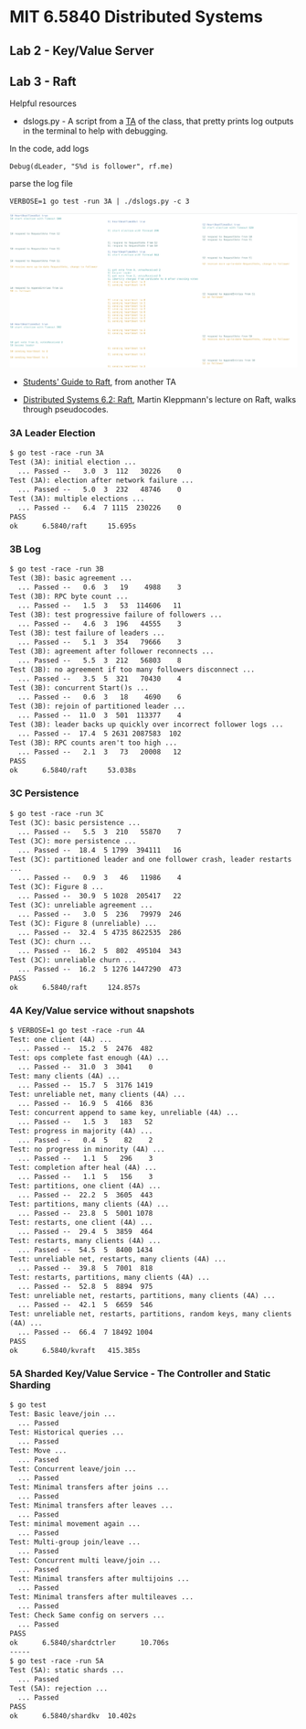 # MIT 6.5840 Distributed Systems

## Lab 2 - Key/Value Server

## Lab 3 - Raft

Helpful resources

- dslogs.py - A script from a [TA](https://blog.josejg.com/debugging-pretty/) of the class, that pretty prints log outputs in the terminal to help with debugging.

In the code, add logs
```
Debug(dLeader, "S%d is follower", rf.me)
```

parse the log file
```
VERBOSE=1 go test -run 3A | ./dslogs.py -c 3
```

![log output](/dslog_output.png)


- [Students' Guide to Raft](https://thesquareplanet.com/blog/students-guide-to-raft/), from another TA

- [Distributed Systems 6.2: Raft](https://www.youtube.com/watch?v=uXEYuDwm7e4&t=352s), Martin Kleppmann's lecture on Raft, walks through pseudocodes.

### 3A Leader Election
```
$ go test -race -run 3A
Test (3A): initial election ...
  ... Passed --   3.0  3  112   30226    0
Test (3A): election after network failure ...
  ... Passed --   5.0  3  232   48746    0
Test (3A): multiple elections ...
  ... Passed --   6.4  7 1115  230226    0
PASS
ok      6.5840/raft     15.695s
```
### 3B Log
```
$ go test -race -run 3B
Test (3B): basic agreement ...
  ... Passed --   0.6  3   19    4988    3
Test (3B): RPC byte count ...
  ... Passed --   1.5  3   53  114606   11
Test (3B): test progressive failure of followers ...
  ... Passed --   4.6  3  196   44555    3
Test (3B): test failure of leaders ...
  ... Passed --   5.1  3  354   79666    3
Test (3B): agreement after follower reconnects ...
  ... Passed --   5.5  3  212   56803    8
Test (3B): no agreement if too many followers disconnect ...
  ... Passed --   3.5  5  321   70430    4
Test (3B): concurrent Start()s ...
  ... Passed --   0.6  3   18    4690    6
Test (3B): rejoin of partitioned leader ...
  ... Passed --  11.0  3  501  113377    4
Test (3B): leader backs up quickly over incorrect follower logs ...
  ... Passed --  17.4  5 2631 2087583  102
Test (3B): RPC counts aren't too high ...
  ... Passed --   2.1  3   73   20008   12
PASS
ok      6.5840/raft     53.038s
```

### 3C Persistence
```
$ go test -race -run 3C
Test (3C): basic persistence ...
  ... Passed --   5.5  3  210   55870    7
Test (3C): more persistence ...
  ... Passed --  18.4  5 1799  394111   16
Test (3C): partitioned leader and one follower crash, leader restarts ...
  ... Passed --   0.9  3   46   11986    4
Test (3C): Figure 8 ...
  ... Passed --  30.9  5 1028  205417   22
Test (3C): unreliable agreement ...
  ... Passed --   3.0  5  236   79979  246
Test (3C): Figure 8 (unreliable) ...
  ... Passed --  32.4  5 4735 8622535  286
Test (3C): churn ...
  ... Passed --  16.2  5  802  495104  343
Test (3C): unreliable churn ...
  ... Passed --  16.2  5 1276 1447290  473
PASS
ok      6.5840/raft     124.857s
```

### 4A Key/Value service without snapshots
```
$ VERBOSE=1 go test -race -run 4A
Test: one client (4A) ...
  ... Passed --  15.2  5  2476  482
Test: ops complete fast enough (4A) ...
  ... Passed --  31.0  3  3041    0
Test: many clients (4A) ...
  ... Passed --  15.7  5  3176 1419
Test: unreliable net, many clients (4A) ...
  ... Passed --  16.9  5  4166  836
Test: concurrent append to same key, unreliable (4A) ...
  ... Passed --   1.5  3   183   52
Test: progress in majority (4A) ...
  ... Passed --   0.4  5    82    2
Test: no progress in minority (4A) ...
  ... Passed --   1.1  5   296    3
Test: completion after heal (4A) ...
  ... Passed --   1.1  5   156    3
Test: partitions, one client (4A) ...
  ... Passed --  22.2  5  3605  443
Test: partitions, many clients (4A) ...
  ... Passed --  23.8  5  5001 1078
Test: restarts, one client (4A) ...
  ... Passed --  29.4  5  3859  464
Test: restarts, many clients (4A) ...
  ... Passed --  54.5  5  8400 1434
Test: unreliable net, restarts, many clients (4A) ...
  ... Passed --  39.8  5  7001  818
Test: restarts, partitions, many clients (4A) ...
  ... Passed --  52.8  5  8894  975
Test: unreliable net, restarts, partitions, many clients (4A) ...
  ... Passed --  42.1  5  6659  546
Test: unreliable net, restarts, partitions, random keys, many clients (4A) ...
  ... Passed --  66.4  7 18492 1004
PASS
ok      6.5840/kvraft   415.385s
```

### 5A Sharded Key/Value Service - The Controller and Static Sharding
```
$ go test
Test: Basic leave/join ...
  ... Passed
Test: Historical queries ...
  ... Passed
Test: Move ...
  ... Passed
Test: Concurrent leave/join ...
  ... Passed
Test: Minimal transfers after joins ...
  ... Passed
Test: Minimal transfers after leaves ...
  ... Passed
Test: minimal movement again ...
  ... Passed
Test: Multi-group join/leave ...
  ... Passed
Test: Concurrent multi leave/join ...
  ... Passed
Test: Minimal transfers after multijoins ...
  ... Passed
Test: Minimal transfers after multileaves ...
  ... Passed
Test: Check Same config on servers ...
  ... Passed
PASS
ok      6.5840/shardctrler      10.706s
-----
$ go test -race -run 5A
Test (5A): static shards ...
  ... Passed
Test (5A): rejection ...
  ... Passed
PASS
ok      6.5840/shardkv  10.402s
```